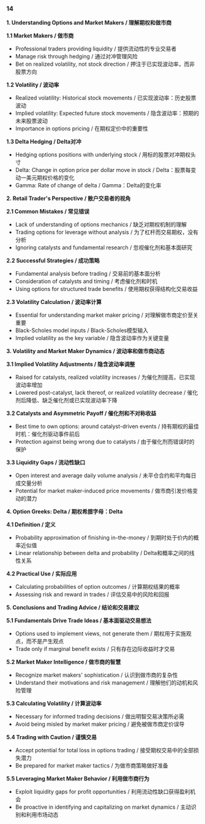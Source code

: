 ### 14

**1. Understanding Options and Market Makers / 理解期权和做市商**

**1.1 Market Makers / 做市商**
- Professional traders providing liquidity / 提供流动性的专业交易者
- Manage risk through hedging / 通过对冲管理风险
- Bet on realized volatility, not stock direction / 押注于已实现波动率，而非股票方向

**1.2 Volatility / 波动率**
- Realized volatility: Historical stock movements / 已实现波动率：历史股票波动
- Implied volatility: Expected future stock movements / 隐含波动率：预期的未来股票波动
- Importance in options pricing / 在期权定价中的重要性

**1.3 Delta Hedging / Delta对冲**
- Hedging options positions with underlying stock / 用标的股票对冲期权头寸
- Delta: Change in option price per dollar move in stock / Delta：股票每变动一美元期权价格的变化
- Gamma: Rate of change of delta / Gamma：Delta的变化率

**2. Retail Trader's Perspective / 散户交易者的视角**

**2.1 Common Mistakes / 常见错误**
- Lack of understanding of options mechanics / 缺乏对期权机制的理解
- Trading options for leverage without analysis / 为了杠杆而交易期权，没有分析
- Ignoring catalysts and fundamental research / 忽视催化剂和基本面研究

**2.2 Successful Strategies / 成功策略**
- Fundamental analysis before trading / 交易前的基本面分析
- Consideration of catalysts and timing / 考虑催化剂和时机
- Using options for structured trade benefits / 使用期权获得结构化交易收益

**2.3 Volatility Calculation / 波动率计算**
- Essential for understanding market maker pricing / 对理解做市商定价至关重要
- Black-Scholes model inputs / Black-Scholes模型输入
- Implied volatility as the key variable / 隐含波动率作为关键变量

**3. Volatility and Market Maker Dynamics / 波动率和做市商动态**

**3.1 Implied Volatility Adjustments / 隐含波动率调整**
- Raised for catalysts, realized volatility increases / 为催化剂提高，已实现波动率增加
- Lowered post-catalyst, lack thereof, or realized volatility decrease / 催化剂后降低、缺乏催化剂或已实现波动率下降

**3.2 Catalysts and Asymmetric Payoff / 催化剂和不对称收益**
- Best time to own options: around catalyst-driven events / 持有期权的最佳时机：催化剂驱动事件前后
- Protection against being wrong due to catalysts / 由于催化剂而错误时的保护

**3.3 Liquidity Gaps / 流动性缺口**
- Open interest and average daily volume analysis / 未平仓合约和平均每日成交量分析
- Potential for market maker-induced price movements / 做市商引发价格变动的潜力

**4. Option Greeks: Delta / 期权希腊字母：Delta**

**4.1 Definition / 定义**
- Probability approximation of finishing in-the-money / 到期时处于价内的概率近似值
- Linear relationship between delta and probability / Delta和概率之间的线性关系

**4.2 Practical Use / 实际应用**
- Calculating probabilities of option outcomes / 计算期权结果的概率
- Assessing risk and reward in trades / 评估交易中的风险和回报

**5. Conclusions and Trading Advice / 结论和交易建议**

**5.1 Fundamentals Drive Trade Ideas / 基本面驱动交易想法**
- Options used to implement views, not generate them / 期权用于实施观点，而不是产生观点
- Trade only if marginal benefit exists / 只有存在边际收益时才交易

**5.2 Market Maker Intelligence / 做市商的智慧**
- Recognize market makers' sophistication / 认识到做市商的复杂性
- Understand their motivations and risk management / 理解他们的动机和风险管理

**5.3 Calculating Volatility / 计算波动率**
- Necessary for informed trading decisions / 做出明智交易决策所必需
- Avoid being misled by market maker pricing / 避免被做市商定价误导

**5.4 Trading with Caution / 谨慎交易**
- Accept potential for total loss in options trading / 接受期权交易中的全部损失潜力
- Be prepared for market maker tactics / 为做市商策略做好准备

**5.5 Leveraging Market Maker Behavior / 利用做市商行为**
- Exploit liquidity gaps for profit opportunities / 利用流动性缺口获得盈利机会
- Be proactive in identifying and capitalizing on market dynamics / 主动识别和利用市场动态
